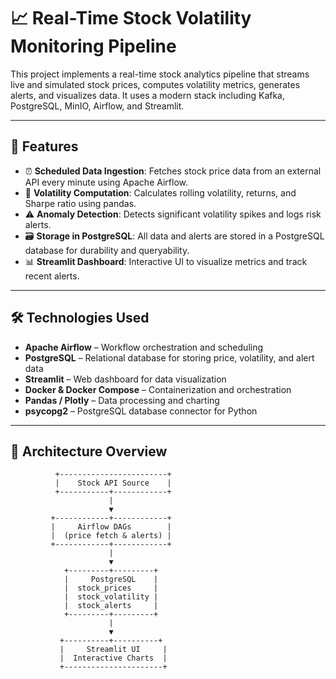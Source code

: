 # 📈 Real-Time Stock Volatility Monitoring Pipeline

This project implements a real-time stock analytics pipeline that streams live and simulated stock prices, computes volatility metrics, generates alerts, and visualizes data. It uses a modern stack including Kafka, PostgreSQL, MinIO, Airflow, and Streamlit.

---

## 🚀 Features

- ⏰ **Scheduled Data Ingestion**: Fetches stock price data from an external API every minute using Apache Airflow.
- 🧮 **Volatility Computation**: Calculates rolling volatility, returns, and Sharpe ratio using pandas.
- ⚠️ **Anomaly Detection**: Detects significant volatility spikes and logs risk alerts.
- 🗃️ **Storage in PostgreSQL**: All data and alerts are stored in a PostgreSQL database for durability and queryability.
- 📊 **Streamlit Dashboard**: Interactive UI to visualize metrics and track recent alerts.

---

## 🛠️ Technologies Used

- **Apache Airflow** – Workflow orchestration and scheduling
- **PostgreSQL** – Relational database for storing price, volatility, and alert data
- **Streamlit** – Web dashboard for data visualization
- **Docker & Docker Compose** – Containerization and orchestration
- **Pandas / Plotly** – Data processing and charting
- **psycopg2** – PostgreSQL database connector for Python

---

## 🧱 Architecture Overview

```plaintext
          +------------------------+
          |    Stock API Source    |
          +-----------+------------+
                      |
                      ▼
         +------------+------------+
         |     Airflow DAGs        |
         |  (price fetch & alerts) |
         +------------+------------+
                      |
                      ▼
            +---------+---------+
            |     PostgreSQL    |
            |  stock_prices     |
            |  stock_volatility |
            |  stock_alerts     |
            +---------+---------+
                      |
                      ▼
           +----------+----------+
           |     Streamlit UI     |
           |  Interactive Charts  |
           +----------------------+
